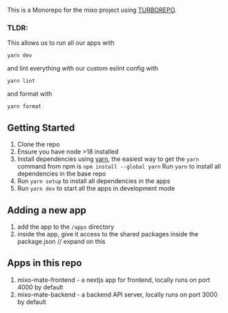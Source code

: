 This is a Monorepo for the mixo project using [TURBOREPO](https://turbo.build/repo/).

### TLDR:
This allows us to run all our apps with 
```
yarn dev
```
and lint everything with our custom eslint config with
```
yarn lint
```
and format with
```
yarn format
```

## Getting Started
1. Clone the repo
2. Ensure you have node >18 installed 
3. Install dependencies using [yarn](https://yarnpkg.com/), the easiest way to get the `yarn` command from npm is `npm install --global yarn`
  Run `yarn` to install all dependencies in the base repo
4. Run `yarn setup` to install all dependencies in the apps
5. Run `yarn dev` to start all the apps in development mode

## Adding a new app
1. add the app to the `/apps` directory
2. inside the app, give it access to the shared packages inside the package.json // expand on this

## Apps in this repo
1. mixo-mate-frontend - a nextjs app for frontend, locally runs on port 4000 by default
2. mixo-mate-backend - a backend API server, locally runs on port 3000 by default
